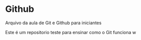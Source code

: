 # Github

Arquivo da aula de Git e Github para iniciantes

Este é um repositorio teste para ensinar como o Git funciona
w

